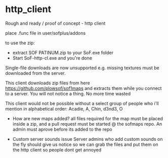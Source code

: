 # http_client

Rough and ready / proof of concept - http client

place .func file in user/sofplus/addons 


to use the zip:

- extract SOF PATINUM.zip to your SoF.exe folder
- Start SoF-http-cl.exe and you're done

Single-file downloads are now unsupported e.g. missing textures must be downloaded from the server.

This client downloads zip files from here https://github.com/plowsof/sof1maps and extracts them while you connect to a server. You will not notice a thing. No more time wasted

This client would not be possible without a select group of people who i'll mention in alphabetical order:
Acadie, A, Chin, d3nd3, O 

- How are new maps added?
all files required for the map must be placed inside a zip, and a pull request must be started @ the sofmaps repo. An admin must aprove before its added to the repo

- Custom server sounds issue
Server admins who add custom sounds on the fly should give us notice so we can grab the files and put them on the http client so people dont get annoyed

